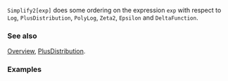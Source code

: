 `Simplify2[exp]` does some ordering on the expression `exp` with respect to `Log`, `PlusDistribution`, `PolyLog`, `Zeta2`, `Epsilon` and `DeltaFunction`.

### See also

[Overview](Extra/FeynCalc.md), [PlusDistribution](PlusDistribution.md).

### Examples
